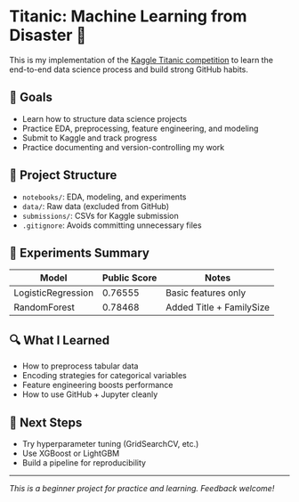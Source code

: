 # Titanic: Machine Learning from Disaster 🚢

This is my implementation of the [Kaggle Titanic competition](https://www.kaggle.com/competitions/titanic) to learn the end-to-end data science process and build strong GitHub habits.

## 📌 Goals
- Learn how to structure data science projects
- Practice EDA, preprocessing, feature engineering, and modeling
- Submit to Kaggle and track progress
- Practice documenting and version-controlling my work

## 📁 Project Structure
- `notebooks/`: EDA, modeling, and experiments
- `data/`: Raw data (excluded from GitHub)
- `submissions/`: CSVs for Kaggle submission
- `.gitignore`: Avoids committing unnecessary files

## 🧪 Experiments Summary

| Model             | Public Score | Notes                         |
|------------------|--------------|-------------------------------|
| LogisticRegression | 0.76555      | Basic features only           |
| RandomForest       | 0.78468      | Added Title + FamilySize      |

## 🔍 What I Learned
- How to preprocess tabular data
- Encoding strategies for categorical variables
- Feature engineering boosts performance
- How to use GitHub + Jupyter cleanly

## 🧭 Next Steps
- Try hyperparameter tuning (GridSearchCV, etc.)
- Use XGBoost or LightGBM
- Build a pipeline for reproducibility

---

*This is a beginner project for practice and learning. Feedback welcome!*